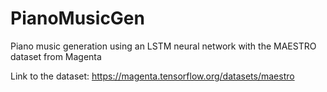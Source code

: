 # PianoMusicGen
Piano music generation using an LSTM neural network with the MAESTRO dataset from Magenta

Link to the dataset: https://magenta.tensorflow.org/datasets/maestro
